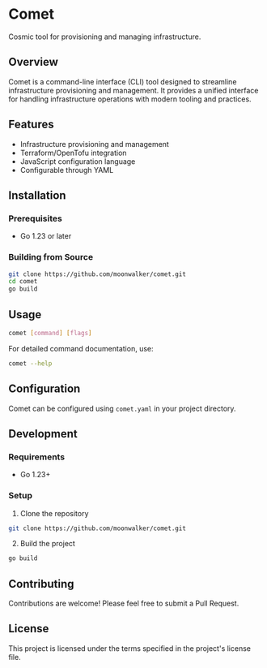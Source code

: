 # Comet 

Cosmic tool for provisioning and managing infrastructure.

## Overview

Comet is a command-line interface (CLI) tool designed to streamline infrastructure provisioning and management. It provides a unified interface for handling infrastructure operations with modern tooling and practices.

## Features

- Infrastructure provisioning and management
- Terraform/OpenTofu integration
- JavaScript configuration language
- Configurable through YAML

## Installation

### Prerequisites

- Go 1.23 or later

### Building from Source

```bash
git clone https://github.com/moonwalker/comet.git
cd comet
go build
```

## Usage

```bash
comet [command] [flags]
```

For detailed command documentation, use:
```bash
comet --help
```

## Configuration

Comet can be configured using `comet.yaml` in your project directory. 

## Development

### Requirements

- Go 1.23+

### Setup

1. Clone the repository
```bash
git clone https://github.com/moonwalker/comet.git
```

2. Build the project
```bash
go build
```

## Contributing

Contributions are welcome! Please feel free to submit a Pull Request.

## License

This project is licensed under the terms specified in the project's license file.

